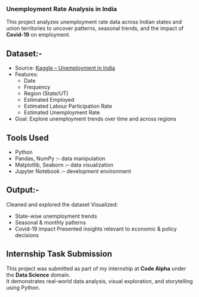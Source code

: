 ### Unemployment Rate Analysis in India ###

This project analyzes unemployment rate data across Indian states and union territories 
to uncover patterns, seasonal trends, and the impact of **Covid-19** on employment.

## Dataset:-
- Source: [Kaggle – Unemployment in India](https://www.kaggle.com/datasets/gokulrajkmv/unemployment-in-india)
- Features:
  - Date
  - Frequency
  - Region (State/UT)
  - Estimated Employed
  - Estimated Labour Participation Rate
  - Estimated Unemployment Rate
- Goal: Explore unemployment trends over time and across regions
  
## Tools Used
- Python
- Pandas, NumPy :– data manipulation
- Matplotlib, Seaborn :– data visualization
- Jupyter Notebook :– development environment

## Output:-
 Cleaned and explored the dataset
 Visualized:
  - State-wise unemployment trends
  - Seasonal & monthly patterns
  - Covid-19 impact
  Presented insights relevant to economic & policy decisions
  
## Internship Task Submission
This project was submitted as part of my internship at **Code Alpha** under the **Data Science** domain.  
It demonstrates real-world data analysis, visual exploration, and storytelling using Python.
